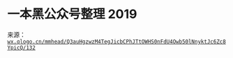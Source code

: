 # 一本黑公众号整理 2019

来源：[`wx.qlogo.cn/mmhead/Q3auHgzwzM4TegJicbCPhJTtOWHS0nFdU4Owb50lNnyktJc6Zc8YpicQ/132`](http://wx.qlogo.cn/mmhead/Q3auHgzwzM4TegJicbCPhJTtOWHS0nFdU4Owb50lNnyktJc6Zc8YpicQ/132)
